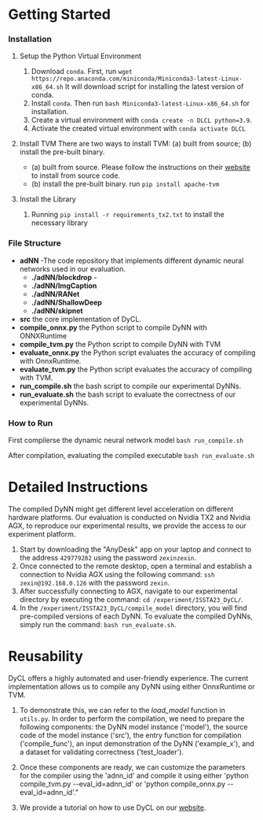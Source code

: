 

# Getting Started

### Installation



1. Setup the Python Virtual Environment
   1. Download ``conda``. First, run ``wget https://repo.anaconda.com/miniconda/Miniconda3-latest-Linux-x86_64.sh``
      It will download script for installing the latest version of conda.
   2. Install ``conda``. Then run ``bash Miniconda3-latest-Linux-x86_64.sh`` for installation.  
   3. Create a virtual environment with ``conda create -n DLCL python=3.9``.
   4. Activate the created virtual environment with ``conda activate DLCL``

2. Install TVM 
    There are two ways to install TVM: (a) built from source; (b) install the pre-built binary.
   * (a) built from source. Please follow the instructions on their [website](https://tvm.apache.org/docs/install/from_source.html#install-from-source) to install from source code.
   * (b) install the pre-built binary. run ``pip install apache-tvm``

4. Install the Library
   1. Running ``pip install -r requirements_tx2.txt`` to install the necessary library



### File Structure
  * **adNN** -The code repository that implements different dynamic neural networks used in our evaluation.
    * **./adNN/blockdrop** - 
    * **./adNN/ImgCaption**
    * **./adNN/RANet**
    * **./adNN/ShallowDeep**
    * **./adNN/skipnet**
  * **src**  the core implementation of DyCL.
  * **compile_onnx.py** the Python script to compile DyNN with ONNXRuntime
  * **compile_tvm.py**  the Python script to compile DyNN with TVM
  * **evaluate_onnx.py** the Python script evaluates the accuracy of compiling with OnnxRuntime.
  * **evaluate_tvm.py** the Python script evaluates the accuracy of compiling with TVM.
  * **run_compile.sh** the bash script to compile our experimental DyNNs.
  * **run_evaluate.sh** the bash script to evaluate the correctness of our experimental DyNNs.
### How to Run
    
First compilerse the dynamic neural network model 
``bash run_compile.sh``

After compilation, evaluating the compiled executable
``bash run_evaluate.sh``



# Detailed Instructions

The compiled DyNN might get different level acceleration on different hardware platforms.
Our evaluation is conducted on Nvidia TX2 and Nvidia AGX, 
to reproduce our experimental results, we provide the access to our experiment platform.

1. Start by downloading the "AnyDesk" app on your laptop and connect to the 
address ``429779282`` using the password ``zexinzexin``.
2. Once connected to the remote desktop, open a terminal and 
establish a connection to Nvidia AGX using the following command: 
``ssh zexin@192.168.0.126`` with the password ``zexin``.
3. After successfully connecting to AGX, navigate to our experimental directory by executing the command: 
``cd /experiment/ISSTA23_DyCL/``.
4. In the ``/experiment/ISSTA23_DyCL/compile_model`` directory, 
you will find pre-compiled versions of each DyNN. To evaluate the compiled DyNNs, 
simply run the command: ``bash run_evaluate.sh``.

# Reusability

DyCL offers a highly automated and user-friendly experience. The current implementation allows us to compile any DyNN using either OnnxRuntime or TVM.


1. To demonstrate this, 
we can refer to the *load_model* function in ``utils.py``. 
In order to perform the compilation, 
we need to prepare the following components: 
the DyNN model instance ('model'), 
the source code of the model instance ('src'), 
the entry function for compilation ('compile_func'), 
an input demonstration of the DyNN ('example_x'), 
and a dataset for validating correctness ('test_loader').

2. Once these components are ready, 
we can customize the parameters for the compiler using the 'adnn_id' and compile it using either 'python compile_tvm.py --eval_id=adnn_id' or 'python compile_onnx.py --eval_id=adnn_id'."

3. We provide a tutorial on how to use DyCL on our [website](https://github.com/SeekingDream/ISSTA23_DyCL).